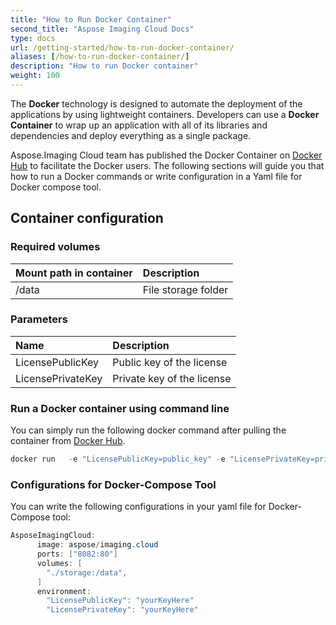 ```yaml
---
title: "How to Run Docker Container"
second_title: "Aspose Imaging Cloud Docs"
type: docs
url: /getting-started/how-to-run-docker-container/
aliases: [/how-to-run-docker-container/]
description: "How to run Docker container"
weight: 100
---
```


The **Docker** technology is designed to automate the deployment of the applications by using lightweight containers. Developers can use a **Docker Container** to wrap up an application with all of its libraries and dependencies and deploy everything as a single package.

Aspose.Imaging Cloud team has published the Docker Container on [Docker Hub](https://hub.docker.com/r/aspose/imaging-cloud) to facilitate the Docker users. The following sections will guide you that how to run a Docker commands or write configuration in a Yaml file for Docker compose tool.

## Container configuration

### Required volumes

|Mount path in container|Description|
| :- | :- |
|/data|File storage folder|

### Parameters

|Name|Description|
| :- | :- |
|LicensePublicKey|Public key of the license|
|LicensePrivateKey|Private key of the license|



### Run a Docker container using command line

You can simply run the following docker command after pulling the container from [Docker Hub](https://href.li/?https://hub.docker.com/r/aspose/imaging-cloud).

```JAVA
docker run   -e "LicensePublicKey=public_key" -e "LicensePrivateKey=private_key" -v "/fonts:/fonts" -v "/data:/data" aspose/imaging.cloud
```

### Configurations for Docker-Compose Tool

You can write the following configurations in your yaml file for Docker-Compose tool:

```JAVA
AsposeImagingCloud:
      image: aspose/imaging.cloud
      ports: ["8082:80"]
      volumes: [
        "./storage:/data",
      ]
      environment:
        "LicensePublicKey": "yourKeyHere"
        "LicensePrivateKey": "yourKeyHere"
```
